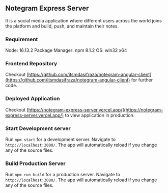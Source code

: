 ## Notegram Express Server
It is a social media application where different users across the world joins the platform and build, push, and maintain their notes.

### Requirement
Node: 16.13.2
Package Manager: npm 8.1.2
OS: win32 x64

### Frontend Repository
Checkout [https://github.com/itsmdasifraza/notegram-angular-client](https://github.com/itsmdasifraza/notegram-angular-client) for further code.

### Deployed Application 
Checkout [https://notegram-express-server.vercel.app/](https://notegram-express-server.vercel.app/) to view application in production. 

### Start Development server
Run `npm start` for a development server. Navigate to `http://localhost:3000/`. The app will automatically reload if you change any of the source files.

### Build Production Server
Run `npm run build` for a production server. Navigate to `http://localhost:3000/`. The app will automatically reload if you change any of the source files.
